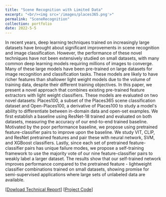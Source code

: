 ```yaml
---
title: "Scene Recognition with Limited Data"
excerpt: "<br/><img src='/images/places365.png'>"
permalink: "SceneRecognition"
collection: portfolio
date: 2022-5-5
---
```


In recent years, deep learning techniques trained on increasingly large datasets have brought about significant improvements in scene recognition and image classification. However, the performance of these novel techniques have not been extensively studied on small datasets, with many common deep learning models requiring millions of images to converge. Many of these large models have been pre-trained on large datasets for image recognition and classification tasks. These models are likely to have richer features than shallower light weight models due to the volume of training data, despite their different training objectives. In this paper, we present a novel approach that combines existing pre-trained feature extractors with light weight classifiers. These models are evaluated on two novel datasets: Places100, a subset of the Places365 scene classification dataset and Open-Places100, a derivative of Places100 to study a model's ability to differentiate between in-domain data and open-set examples. We first establish a baseline using ResNet-18 trained and evaluated on both datasets, measuring the accuracy of our end-to-end trained baseline. Motivated by the poor performance baseline, we propose using pretrained feature-classifier pairs to improve upon the baseline. We study VIT, CLIP, and ResNet pretrained features and pair these with neural network, SVM, and XGBoost classifiers. Lastly, since each set of pretrained feature-classifier pairs has unique failure modes, we propose a self-training framework to use the majority vote of our nine feature-classifier pairs to weakly label a larger dataset. The results show that our self-trained network improves performance compared to the pretrained feature - lightweight classifier combinations trained on small datasets, showing promise for semi-supervised applications where large sets of unlabeled data are available.

[[Dowload Technical Report](https://neeharperi.com/files/SceneRecognition.pdf)] [[Project Code](https://github.com/neeharperi/SceneRecognition)]